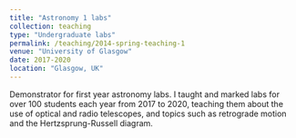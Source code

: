 ```yaml
---
title: "Astronomy 1 labs"
collection: teaching
type: "Undergraduate labs"
permalink: /teaching/2014-spring-teaching-1
venue: "University of Glasgow"
date: 2017-2020
location: "Glasgow, UK"
---
```


Demonstrator for first year astronomy labs. I taught and marked labs for over 100 students each year from 2017 to 2020, teaching them about the use of optical and radio telescopes, and topics such as retrograde motion and the Hertzsprung-Russell diagram.
